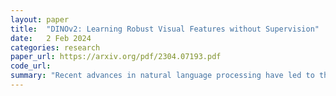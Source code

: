 ```yaml
---
layout: paper
title:  "DINOv2: Learning Robust Visual Features without Supervision"
date:   2 Feb 2024
categories: research
paper_url: https://arxiv.org/pdf/2304.07193.pdf
code_url: 
summary: "Recent advances in natural language processing have led to the development of foundational models for computer vision, enabling the creation of versatile visual features without task-specific fine-tuning. By leveraging diverse, curated datasets and combining various pretraining methods, especially self-supervised ones, these models achieve significant improvements. The approach includes scaling data and model sizes and refining training processes for efficiency and stability. An automated pipeline was developed for building high-quality, diverse image datasets. A large ViT model with 1 billion parameters was trained and distilled into smaller models, surpassing existing general-purpose features in several benchmarks."
---
```


